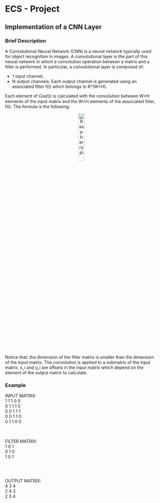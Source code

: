 # ECS - Project
<h2>Implementation of a CNN Layer</h2>
<h3>Brief Description</h3>
<p>
  A Convolutional Neural Network (CNN) is a neural network typically used for object recognition in images. A convolutional layer is the part of this neural network in
  which a convolution operation between a matrix and a filter is performed. In particular, a convolutional layer is composed of:
  <ul>
    <li>1 input channel;</li>
    <li>N output channels. Each output channel is generated using an associated filter f(i) which belongs to R^(W×H).</li>
  </ul>
  Each element of 𝐶𝑜𝑢𝑡(𝑖) is calculated with the convolution between W×H elements of the input matrix and the W×H elements of the associated filter, f(i). The formula
  is the following:
</p>
<p align="center">
  <img src="https://www.raspberrypi.org/app/uploads/2018/03/RPi-Logo-Reg-SCREEN-199x250.png" alt="Raspberry pi" style="width:20%; border:0;">
</p>
<p>    
  Notice that: the dimension of the filter matrix is smaller than the dimension of the input matrix. The convolution is applied to a submatrix of the input matrix. x_i
  and y_i are offsets in the input matrix which depend on the element of the output matrix to calculate.
</p>
<h3>Example</h3>
<p>
  INPUT MATRIX: <br/>
  1	1	1	0	0     <br/>
  0	1	1	1	0     <br/>
  0	0	1	1	1     <br/>
  0	0	1	1	0     <br/>
  0	1	1	0	0     <br/>
  
  <br/>
  <br/>

  FILTER MATRIX: <br/>
  1	0	1          <br/>
  0	1	0          <br/>
  1	0	1          <br/>

  <br/>
  <br/>
  
  OUTPUT MATRIX: <br/>
  4	3	4          <br/>
  2	4	3          <br/>
  2	3	4          <br/>
</p>
